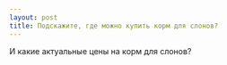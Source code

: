 ```yaml
---
layout: post 
title: Подскажите, где можно купить корм для слонов? 
--- 
```

И какие актуальные цены на корм для слонов?